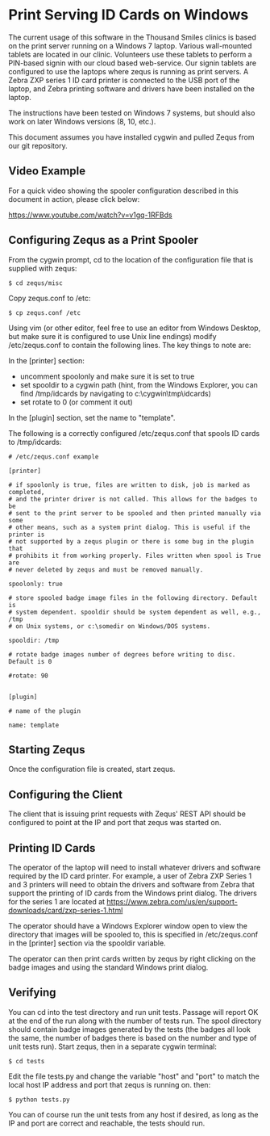 Print Serving ID Cards on Windows
=================================

The current usage of this software in the Thousand Smiles clinics is based
on the print server running on a Windows 7 laptop. Various wall-mounted
tablets are located in our clinic. Volunteers use these tablets to perform
a PIN-based signin with our cloud based web-service. Our signin tablets are
configured to use the laptops where zequs is running as print servers. A Zebra 
ZXP series 1 ID card printer is connected to the USB port of the laptop, and 
Zebra printing software and drivers have been installed on the laptop. 

The instructions have been tested on Windows 7 systems, but should also work
on later Windows versions (8, 10, etc.).

This document assumes you have installed cygwin and pulled Zequs from our
git repository. 

Video Example
-------------

For a quick video showing the spooler configuration described in this 
document in action, please click below:

https://www.youtube.com/watch?v=v1gq-1RFBds

Configuring Zequs as a Print Spooler
------------------------------------

From the cygwin prompt, cd to the location of the configuration file that is
supplied with zequs: 

```
$ cd zequs/misc
```

Copy zequs.conf to /etc:

```
$ cp zequs.conf /etc
```

Using vim (or other editor, feel free to use an editor from Windows Desktop,
but make sure it is configured to use Unix line endings) modify
/etc/zequs.conf to contain the following lines. The key things to note are:

In the [printer] section:

* uncomment spoolonly and make sure it is set to true
* set spooldir to a cygwin path (hint, from the Windows Explorer, you can
find /tmp/idcards by navigating to c:\\cygwin\tmp\idcards)
* set rotate to 0 (or comment it out)

In the [plugin] section, set the name to "template".

The following is a correctly configured /etc/zequs.conf that spools ID cards
to /tmp/idcards:

```
# /etc/zequs.conf example

[printer]

# if spoolonly is true, files are written to disk, job is marked as completed,
# and the printer driver is not called. This allows for the badges to be 
# sent to the print server to be spooled and then printed manually via some 
# other means, such as a system print dialog. This is useful if the printer is 
# not supported by a zequs plugin or there is some bug in the plugin that 
# prohibits it from working properly. Files written when spool is True are 
# never deleted by zequs and must be removed manually.

spoolonly: true

# store spooled badge image files in the following directory. Default is
# system dependent. spooldir should be system dependent as well, e.g., /tmp
# on Unix systems, or c:\somedir on Windows/DOS systems.

spooldir: /tmp

# rotate badge images number of degrees before writing to disc. Default is 0

#rotate: 90


[plugin]

# name of the plugin

name: template
```

Starting Zequs
--------------

Once the configuration file is created, start zequs.

Configuring the Client
----------------------

The client that is issuing print requests with Zequs' REST API should be
configured to point at the IP and port that zequs was started on.

Printing ID Cards
-----------------

The operator of the laptop will need to install whatever drivers and software
required by the ID card printer. For example, a user of Zebra ZXP Series 1 and
3 printers will need to obtain the drivers and software from Zebra that
support the printing of ID cards from the Windows print dialog. The drivers
for the series 1 are located at
https://www.zebra.com/us/en/support-downloads/card/zxp-series-1.html

The operator should have a Windows Explorer window open to view the directory
that images will be spooled to, this is specified in /etc/zequs.conf in the
[printer] section via the spooldir variable.

The operator can then print cards written by zequs by right clicking on the
badge images and using the standard Windows print dialog.

Verifying
---------

You can cd into the test directory and run unit tests. Passage will report
OK at the end of the run along with the number of tests run. The spool 
directory should contain badge images generated by the tests (the badges all
look the same, the number of badges there is based on the number and type
of unit tests run). Start zequs, then in a separate cygwin terminal:

```
$ cd tests
```

Edit the file tests.py and change the variable "host" and "port" to match
the local host IP address and port that zequs is running on. then:

```
$ python tests.py
```

You can of course run the unit tests from any host if desired, as long as
the IP and port are correct and reachable, the tests should run.
 
